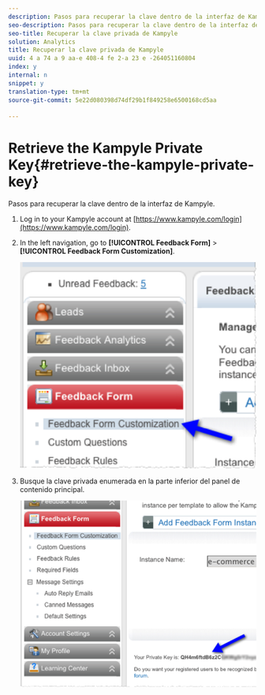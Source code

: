 ```yaml
---
description: Pasos para recuperar la clave dentro de la interfaz de Kampyle.
seo-description: Pasos para recuperar la clave dentro de la interfaz de Kampyle.
seo-title: Recuperar la clave privada de Kampyle
solution: Analytics
title: Recuperar la clave privada de Kampyle
uuid: 4 a 74 a 9 aa-e 408-4 fe 2-a 23 e -264051160804
index: y
internal: n
snippet: y
translation-type: tm+mt
source-git-commit: 5e22d080398d74df29b1f849258e6500168cd5aa

---
```



# Retrieve the Kampyle Private Key{#retrieve-the-kampyle-private-key}

Pasos para recuperar la clave dentro de la interfaz de Kampyle.

1. Log in to your Kampyle account at [https://www.kampyle.com/login](https://www.kampyle.com/login).
1. In the left navigation, go to **[!UICONTROL Feedback Form]** &gt; **[!UICONTROL Feedback Form Customization]**.

   ![](assets/retrieve_key1.png)

1. Busque la clave privada enumerada en la parte inferior del panel de contenido principal.

   ![](assets/retrieve_key2.png)

